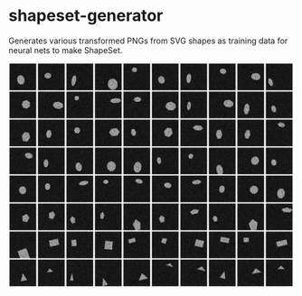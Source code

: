 # shapeset-generator

Generates various transformed PNGs from SVG shapes as training data for neural nets to make ShapeSet.

![Sample of ShapeSet with default parameters](./sample_output.jpg)
<!--- to generate: montage output/* sample_output.jpg --->
